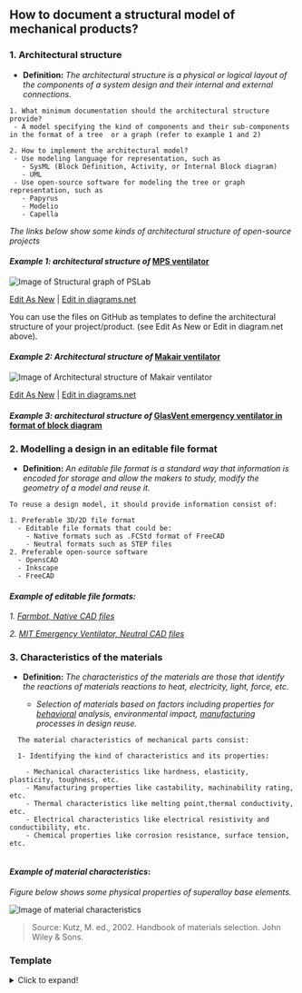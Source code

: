 ## **How to document a structural model of mechanical products?** 

 ### **1. Architectural structure**

- **Definition:** *The architectural structure is a physical or logical layout of the components of a system design and their internal and external connections.*


 ```
1. What minimum documentation should the architectural structure provide?
  - A model specifying the kind of components and their sub-components in the format of a tree  or a graph (refer to example 1 and 2)

2. How to implement the architectural model?
  - Use modeling language for representation, such as 
    - SysML (Block Definition, Activity, or Internal Block diagram)
    - UML
  - Use open-source software for modeling the tree or graph representation, such as
    - Papyrus
    - Modelio
    - Capella 

   ``` 
 
*The links below show some kinds of architectural structure of open-source projects*

#### *Example 1: architectural structure of* [MPS ventilator](https://www.monolithicpower.com/en/mps-open-source-ventilator)

![Image of Structural graph of PSLab](https://github.com/OPEN-NEXT/wp2.3_template/blob/main/Sources/Images/Architecture%20of%20mechanical%20structural%20model.jpg)

<a href="https://app.diagrams.net/#Hamerezoji1362%2Fdrawio-github%2Fmaster%2FArchitecture%20of%20mechanical%20structural%20model.drawio" target="_blank">Edit As New</a> | <a href="https://app.diagrams.net/#Hamerezoji1362%2Fdrawio-github%2Fmaster%2FArchitecture%20of%20mechanical%20structural%20model.png" target="_blank">Edit in diagrams.net</a>

You can use the files on GitHub as templates to define the architectural structure of your project/product. (see Edit As New or Edit in diagram.net above).


#### *Example 2: Architectural structure of* [Makair ventilator](https://github.com/makers-for-life/makair) 

![Image of Architectural structure of Makair ventilator](https://github.com/OPEN-NEXT/wp2.3_template/blob/main/Sources/Images/Architectural%20structure%20of%20makair%20ventilator.jpg)

<a href="https://app.diagrams.net/#Hamerezoji1362%2Fdrawio-github%2Fmaster%2FArchitectural%20structure%20of%20makair%20ventilator.drawio" target="_blank">Edit As New</a> | <a href="https://app.diagrams.net/#Hamerezoji1362%2Fdrawio-github%2Fmaster%2FArchitectural%20structure%20of%20makair%20ventilator.png">Edit in diagrams.net</a>

#### *Example 3: architectural structure of* [GlasVent emergency ventilator in format of block diagram](https://onlinelibrary.wiley.com/doi/10.1002/gch2.202000046)

### **2. Modelling a design in an editable file format**

- **Definition:** *An editable file format is a standard way that information is encoded for storage and allow the makers to study, modify the geometry of a model and reuse it.* 

 ```
To reuse a design model, it should provide information consist of:

 1. Preferable 3D/2D file format
   - Editable file formats that could be:
     - Native formats such as .FCStd format of FreeCAD 
     - Neutral formats such as STEP files
 2. Preferable open-source software 
   - OpensCAD
   - Inkscape
   - FreeCAD
  ```

#### *Example of editable file formats:* 

*1. [Farmbot, Native CAD files](https://genesis.farm.bot/v1.5/Extras/cad)*

*2. [MIT Emergency Ventilator, Neutral CAD files](https://e-vent.mit.edu/resources/downloads/)*


### **3. Characteristics of the materials**

- **Definition:** *The characteristics of the materials are those that identify the reactions of materials reactions to heat, electricity, light, force, etc.* 

  - *Selection of materials  based on factors including properties for [behavioral](https://github.com/OPEN-NEXT/wp2.3_template/tree/main/Documentation/3.%20Design/Behavioral%20model) analysis, environmental impact, [manufacturing](https://github.com/OPEN-NEXT/wp2.3_template/tree/main/Documentation/4.%20Manufacturing) processes in design reuse.* 

```
  The material characteristics of mechanical parts consist: 
  
  1- Identifying the kind of characteristics and its properties: 
  
    - Mechanical characteristics like hardness, elasticity, plasticity, toughness, etc. 
    - Manufacturing properties like castability, machinability rating, etc.
    - Thermal characteristics like melting point,thermal conductivity, etc.
    - Electrical characteristics like electrical resistivity and conductibility, etc.
    - Chemical properties like corrosion resistance, surface tension, etc.
     
  ```
  
  #### *Example of material characteristics*:
  
*Figure below shows some physical properties of superalloy base elements.*

![Image of material characteristics](https://github.com/OPEN-NEXT/wp2.3_template/blob/main/Sources/Images/material%20characteristics%20example.jpg)

> Source: Kutz, M. ed., 2002. Handbook of materials selection. John Wiley & Sons.
  
### Template
<details>
  <summary>Click to expand!</summary>
  
  ### Documentation of structural model of mechanical products
 
  #### 1. Architectural structure documentation
  1. A model specifying of components <a href="https://app.diagrams.net/#Hamerezoji1362%2Fdrawio-github%2Fmaster%2FArchitecture%20of%20mechanical%20structural%20model.drawio" target="_blank">Edit As New</a> | <a href="https://app.diagrams.net/#Hamerezoji1362%2Fdrawio-github%2Fmaster%2FArchitecture%20of%20mechanical%20structural%20model.png" target="_blank">Edit in diagrams.net</a>
  2. Name of modeling language
     * UML
     * ...
  3. Name of Software
     * Online app diagram
     * ...
 
 #### 2. Documentation a design in an editable file format
  1. 3D/2D file format
     * Native formats
     * Neutral formats
  2. Name of Software
     * FreeCAD
     * ...
 
  #### 3. Documentation of material cgaracteristics
  1. Name of material characteristice
     * Properties
     * Unit of property
     * ...
 
</details>
